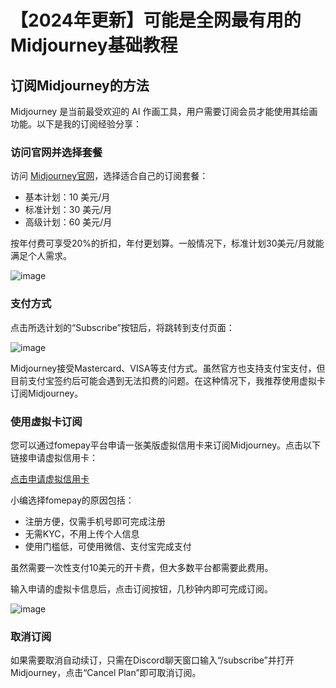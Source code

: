 # 【2024年更新】可能是全网最有用的Midjourney基础教程

## 订阅Midjourney的方法

Midjourney 是当前最受欢迎的 AI 作画工具，用户需要订阅会员才能使用其绘画功能。以下是我的订阅经验分享：

### 访问官网并选择套餐

访问 [Midjourney官网](http://www.midjourney.com/account/)，选择适合自己的订阅套餐：

- 基本计划：10 美元/月
- 标准计划：30 美元/月
- 高级计划：60 美元/月

按年付费可享受20%的折扣，年付更划算。一般情况下，标准计划30美元/月就能满足个人需求。

![image](https://github.com/ddanielgurakuqi24/Midjourney/assets/169865159/4ab0eb6b-71ce-41a5-be1e-fa6a33c9f30e)


### 支付方式

点击所选计划的“Subscribe”按钮后，将跳转到支付页面：

![image](https://github.com/ddanielgurakuqi24/Midjourney/assets/169865159/4d051dac-a9f4-4e98-a3cf-4cba85264d7f)


Midjourney接受Mastercard、VISA等支付方式。虽然官方也支持支付宝支付，但目前支付宝签约后可能会遇到无法扣费的问题。在这种情况下，我推荐使用虚拟卡订阅Midjourney。

### 使用虚拟卡订阅

您可以通过fomepay平台申请一张美版虚拟信用卡来订阅Midjourney。点击以下链接申请虚拟信用卡：

[点击申请虚拟信用卡](https://gpt.fomepay.com/#/pages/login/index?d=Q3DD80)

小编选择fomepay的原因包括：

- 注册方便，仅需手机号即可完成注册
- 无需KYC，不用上传个人信息
- 使用门槛低，可使用微信、支付宝完成支付

虽然需要一次性支付10美元的开卡费，但大多数平台都需要此费用。

输入申请的虚拟卡信息后，点击订阅按钮，几秒钟内即可完成订阅。

![image](https://github.com/ddanielgurakuqi24/Midjourney/assets/169865159/698375da-5cfe-47f2-a128-e3dbf97beb2e)


### 取消订阅

如果需要取消自动续订，只需在Discord聊天窗口输入“/subscribe”并打开Midjourney，点击“Cancel Plan”即可取消订阅。


